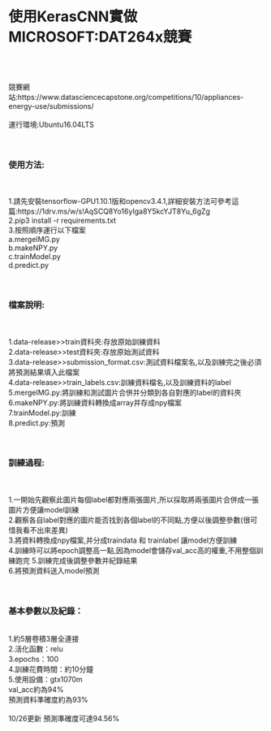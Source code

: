 <h1>使用KerasCNN實做MICROSOFT:DAT264x競賽</h1><br>
<br>
<br>
競賽網站:https://www.datasciencecapstone.org/competitions/10/appliances-energy-use/submissions/
<br>
<br>
運行環境:Ubuntu16.04LTS<br>
<br>
<br>
<h3>使用方法:</h3><br>
<br>
1.請先安裝tensorflow-GPU1.10.1版和opencv3.4.1,詳細安裝方法可參考這篇:https://1drv.ms/w/s!AqSCQ8Yo16yIga8Y5kcYJT8Yu_6gZg<br>
2.pip3 install -r requirements.txt<br>
3.按照順序運行以下檔案<br>
a.mergeIMG.py<br>
b.makeNPY.py<br>
c.trainModel.py<br>
d.predict.py<br>
<br>
<br>
<h3>檔案說明:</h3><br>
<br>
1.data-release>>train資料夾:存放原始訓練資料<br>
2.data-release>>test資料夾:存放原始測試資料<br>
3.data-release>>submission_format.csv:測試資料檔案名,以及訓練完之後必須將預測結果填入此檔案<br>
4.data-release>>train_labels.csv:訓練資料檔名,以及訓練資料的label<br>
5.mergeIMG.py:將訓練和測試圖片合併并分類到各自對應的label的資料夾<br>
6.makeNPY.py:將訓練資料轉換成array并存成npy檔案<br>
7.trainModel.py:訓練<br>
8.predict.py:預測<br>
<br>
<br>
<h3>訓練過程:</h3><br>
<br>
1.一開始先觀察此圖片每個label都對應兩張圖片,所以採取將兩張圖片合併成一張圖片方便讓model訓練<br>
2.觀察各自label對應的圖片能否找到各個label的不同點,方便以後調整參數(很可惜我看不出來差異)<br>
3.將資料轉換成npy檔案,并分成traindata 和 trainlabel 讓model方便訓練<br>
4.訓練時可以將epoch調整高一點,因為model會儲存val_acc高的權重,不用整個訓練跑完
5.訓練完成後調整參數并紀錄結果<br>
6.將預測資料送入model預測<br>
<br>
<br>
<h3>基本參數以及紀錄：</h3>
<br>
1.約5層卷積3層全連接<br>
2.活化函數：relu<br>
3.epochs：100<br>
4.訓練花費時間：約10分鐘<br>
5.使用設備：gtx1070m<br>
val_acc約為94%<br>
預測資料準確度約為93%<br>
<br>
10/26更新
 預測準確度可達94.56%<br>
<br>
<br>

